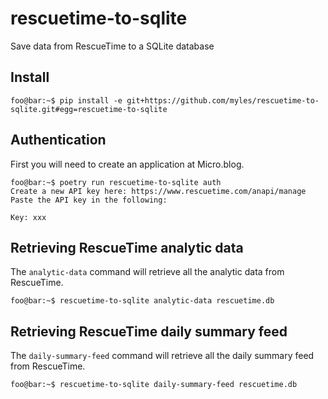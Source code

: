 # rescuetime-to-sqlite

Save data from RescueTime to a SQLite database

## Install

```console
foo@bar:~$ pip install -e git+https://github.com/myles/rescuetime-to-sqlite.git#egg=rescuetime-to-sqlite
```

## Authentication

First you will need to create an application at Micro.blog.

```console
foo@bar:~$ poetry run rescuetime-to-sqlite auth
Create a new API key here: https://www.rescuetime.com/anapi/manage
Paste the API key in the following:

Key: xxx
```

## Retrieving RescueTime analytic data

The `analytic-data` command will retrieve all the analytic data from RescueTime.

```console
foo@bar:~$ rescuetime-to-sqlite analytic-data rescuetime.db
```

## Retrieving RescueTime daily summary feed

The `daily-summary-feed` command will retrieve all the daily summary feed 
from RescueTime.

```console
foo@bar:~$ rescuetime-to-sqlite daily-summary-feed rescuetime.db
```
